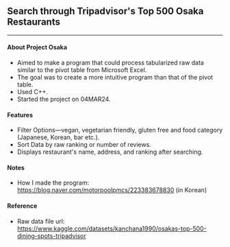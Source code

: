 ## Search through Tripadvisor's Top 500 Osaka Restaurants
***
#### About Project Osaka

+ Aimed to make a program that could process tabularized raw data similar to the pivot table from Microsoft Excel.
+ The goal was to create a more intuitive program than that of the pivot table.
+ Used C++.
+ Started the project on 04MAR24.

#### Features

+ Filter Options—vegan, vegetarian friendly, gluten free and food category (Japanese, Korean, bar etc.).
+ Sort Data by raw ranking or number of reviews.
+ Displays restaurant's name, address, and ranking after searching.

#### Notes

+ How I made the program: https://blog.naver.com/motorpoolpmcs/223383678830 (in Korean)

#### Reference

+ Raw data file url: https://www.kaggle.com/datasets/kanchana1990/osakas-top-500-dining-spots-tripadvisor




